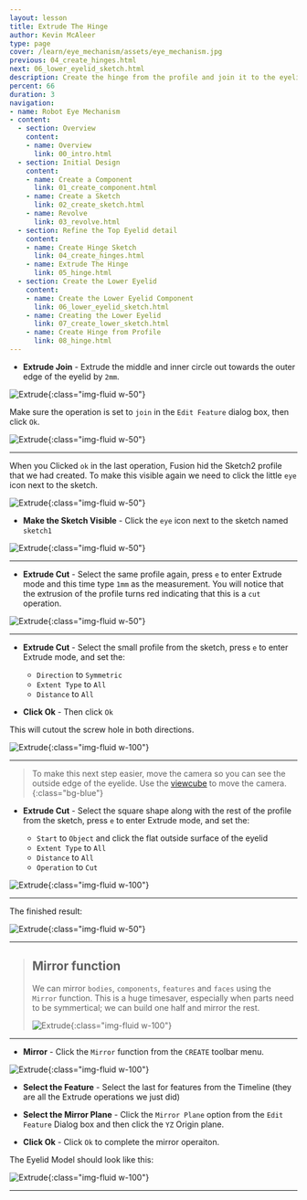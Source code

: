 ```yaml
---
layout: lesson
title: Extrude The Hinge
author: Kevin McAleer
type: page
cover: /learn/eye_mechanism/assets/eye_mechanism.jpg
previous: 04_create_hinges.html
next: 06_lower_eyelid_sketch.html
description: Create the hinge from the profile and join it to the eyelid
percent: 66
duration: 3
navigation:
- name: Robot Eye Mechanism
- content:
  - section: Overview
    content:
    - name: Overview
      link: 00_intro.html
  - section: Initial Design
    content:
    - name: Create a Component
      link: 01_create_component.html
    - name: Create a Sketch
      link: 02_create_sketch.html
    - name: Revolve
      link: 03_revolve.html
  - section: Refine the Top Eyelid detail
    content:
    - name: Create Hinge Sketch
      link: 04_create_hinges.html
    - name: Extrude The Hinge
      link: 05_hinge.html
  - section: Create the Lower Eyelid
    content:
    - name: Create the Lower Eyelid Component
      link: 06_lower_eyelid_sketch.html
    - name: Creating the Lower Eyelid
      link: 07_create_lower_sketch.html
    - name: Create Hinge from Profile
      link: 08_hinge.html
---
```



* **Extrude Join** - Extrude the middle and inner circle out towards the outer edge of the eyelid by `2mm`.

![Extrude](assets/eye31.jpg){:class="img-fluid w-50"}

Make sure the operation is set to `join` in the `Edit Feature` dialog box, then click `Ok`.

![Extrude](assets/eye32.jpg){:class="img-fluid w-50"}

---

When you Clicked `ok` in the last operation, Fusion hid the Sketch2 profile that we had created. To make this visible again we need to click the little `eye` icon next to the sketch.

![Extrude](assets/eye33.jpg){:class="img-fluid w-50"}

* **Make the Sketch Visible** - Click the `eye` icon next to the sketch named `sketch1`

![Extrude](assets/eye34.jpg){:class="img-fluid w-50"}

---

* **Extrude Cut** - Select the same profile again, press `e` to enter Extrude mode and this time type `1mm` as the measurement. You will notice that the extrusion of the profile turns red indicating that this is a `cut` operation.

![Extrude](assets/eye35.jpg){:class="img-fluid w-50"}

---

* **Extrude Cut** - Select the small profile from the sketch, press `e` to enter Extrude mode, and set the:

  * `Direction` to `Symmetric`
  * `Extent Type` to `All`
  * `Distance` to `All`

* **Click Ok** - Then click `Ok`

This will cutout the screw hole in both directions.

![Extrude](assets/eye36.jpg){:class="img-fluid w-100"}

---

> To make this next step easier, move the camera so you can see the outside edge of the eyelide. Use the [viewcube](04_create_hinges#the-viewcube) to move the camera.
{:class="bg-blue"}

* **Extrude Cut** - Select the square shape along with the rest of the profile from the sketch, press `e` to enter Extrude mode, and set the:

  * `Start` to `Object` and click the flat outside surface of the eyelid
  * `Extent Type` to `All`
  * `Distance` to `All`
  * `Operation` to `Cut`

![Extrude](assets/eye37.jpg){:class="img-fluid w-100"}

---

The finished result:

![Extrude](assets/eye38.jpg){:class="img-fluid w-50"}

---

> ## Mirror function
>
> We can mirror `bodies`, `components`, `features` and `faces` using the `Mirror` function. This is a huge timesaver, especially when parts need to be symmertical; we can build one half and mirror the rest.
>
> ![Extrude](assets/eye39.jpg){:class="img-fluid w-100"}

---

* **Mirror** - Click the `Mirror` function from the `CREATE` toolbar menu.

![Extrude](assets/eye40.jpg){:class="img-fluid w-100"}

* **Select the Feature** - Select the last for features from the Timeline (they are all the Extrude operations we just did)

* **Select the Mirror Plane** - Click the `Mirror Plane` option from the `Edit Feature` Dialog box and then click the `YZ` Origin plane.

* **Click Ok** - Click `Ok` to complete the mirror operaiton.

The Eyelid Model should look like this:

![Extrude](assets/eye40.jpg){:class="img-fluid w-100"}

---
